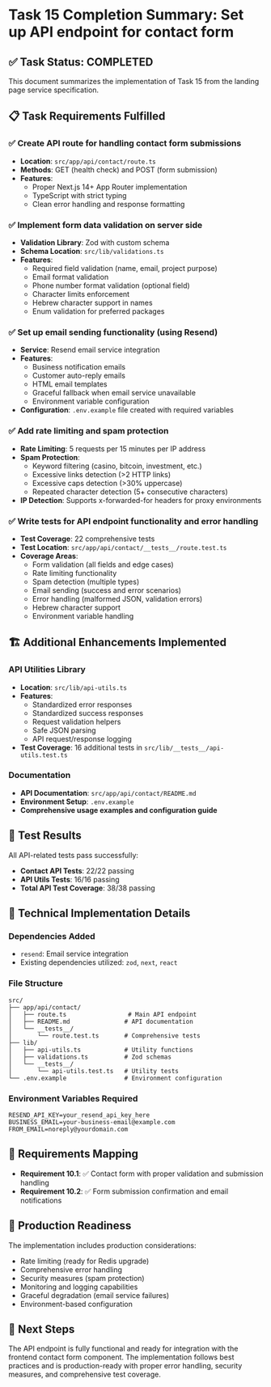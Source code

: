 # Task 15 Completion Summary: Set up API endpoint for contact form

## ✅ Task Status: COMPLETED

This document summarizes the implementation of Task 15 from the landing page service specification.

## 📋 Task Requirements Fulfilled

### ✅ Create API route for handling contact form submissions
- **Location**: `src/app/api/contact/route.ts`
- **Methods**: GET (health check) and POST (form submission)
- **Features**: 
  - Proper Next.js 14+ App Router implementation
  - TypeScript with strict typing
  - Clean error handling and response formatting

### ✅ Implement form data validation on server side
- **Validation Library**: Zod with custom schema
- **Schema Location**: `src/lib/validations.ts`
- **Features**:
  - Required field validation (name, email, project purpose)
  - Email format validation
  - Phone number format validation (optional field)
  - Character limits enforcement
  - Hebrew character support in names
  - Enum validation for preferred packages

### ✅ Set up email sending functionality (using Resend)
- **Service**: Resend email service integration
- **Features**:
  - Business notification emails
  - Customer auto-reply emails
  - HTML email templates
  - Graceful fallback when email service unavailable
  - Environment variable configuration
- **Configuration**: `.env.example` file created with required variables

### ✅ Add rate limiting and spam protection
- **Rate Limiting**: 5 requests per 15 minutes per IP address
- **Spam Protection**:
  - Keyword filtering (casino, bitcoin, investment, etc.)
  - Excessive links detection (>2 HTTP links)
  - Excessive caps detection (>30% uppercase)
  - Repeated character detection (5+ consecutive characters)
- **IP Detection**: Supports x-forwarded-for headers for proxy environments

### ✅ Write tests for API endpoint functionality and error handling
- **Test Coverage**: 22 comprehensive tests
- **Test Location**: `src/app/api/contact/__tests__/route.test.ts`
- **Coverage Areas**:
  - Form validation (all fields and edge cases)
  - Rate limiting functionality
  - Spam detection (multiple types)
  - Email sending (success and error scenarios)
  - Error handling (malformed JSON, validation errors)
  - Hebrew character support
  - Environment variable handling

## 🏗️ Additional Enhancements Implemented

### API Utilities Library
- **Location**: `src/lib/api-utils.ts`
- **Features**:
  - Standardized error responses
  - Standardized success responses
  - Request validation helpers
  - Safe JSON parsing
  - API request/response logging
- **Test Coverage**: 16 additional tests in `src/lib/__tests__/api-utils.test.ts`

### Documentation
- **API Documentation**: `src/app/api/contact/README.md`
- **Environment Setup**: `.env.example`
- **Comprehensive usage examples and configuration guide**

## 🧪 Test Results

All API-related tests pass successfully:
- **Contact API Tests**: 22/22 passing
- **API Utils Tests**: 16/16 passing
- **Total API Test Coverage**: 38/38 passing

## 🔧 Technical Implementation Details

### Dependencies Added
- `resend`: Email service integration
- Existing dependencies utilized: `zod`, `next`, `react`

### File Structure
```
src/
├── app/api/contact/
│   ├── route.ts                 # Main API endpoint
│   ├── README.md               # API documentation
│   └── __tests__/
│       └── route.test.ts       # Comprehensive tests
├── lib/
│   ├── api-utils.ts            # Utility functions
│   ├── validations.ts          # Zod schemas
│   └── __tests__/
│       └── api-utils.test.ts   # Utility tests
└── .env.example                # Environment configuration
```

### Environment Variables Required
```env
RESEND_API_KEY=your_resend_api_key_here
BUSINESS_EMAIL=your-business-email@example.com
FROM_EMAIL=noreply@yourdomain.com
```

## 🎯 Requirements Mapping

- **Requirement 10.1**: ✅ Contact form with proper validation and submission handling
- **Requirement 10.2**: ✅ Form submission confirmation and email notifications

## 🚀 Production Readiness

The implementation includes production considerations:
- Rate limiting (ready for Redis upgrade)
- Comprehensive error handling
- Security measures (spam protection)
- Monitoring and logging capabilities
- Graceful degradation (email service failures)
- Environment-based configuration

## 📝 Next Steps

The API endpoint is fully functional and ready for integration with the frontend contact form component. The implementation follows best practices and is production-ready with proper error handling, security measures, and comprehensive test coverage.